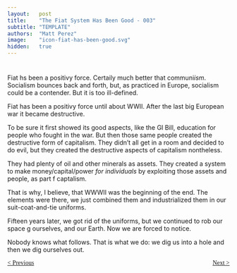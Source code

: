 ```yaml
---
layout:   post
title:    "The Fiat System Has Been Good - 003"
subtitle: "TEMPLATE"
authors:  "Matt Perez"
image:    "icon-fiat-has-been-good.svg"
hidden:   true
---
```


<div style="display:none; ">
 <p>Time for an alternative.</p>
</div>

<h1></h1>
 <p>Fiat hs been a positivy force. Certaily much better that communi<em>ism</em>. Socialism bounces back and forth, but, as practiced in Europe, socialism could be a contender. But it is too ill-defined.</p>
 <p>Fiat has been a positivy force until about WWII. After the last big European war it became destructive.</p>
 <p>To be sure it first showed its good aspects, like the GI Bill, education for people who fought in the war. But then those same people created the destructive form of capitalism. They didn&rsquo;t all get in a room and decided to do evil, but they created the destructive aspects of capitalism nontheless.</p>
 <p>They had plenty of oil and other minerals as assets. They created a system to make money/capital/power <em>for individuals</em> by exploiting those assets and people, as part f captalism.</p>
 <p>That is why, I believe, that WWWII was the beginning of the end. The elements were there, we just combined them and industrialized them in our suit-coat-and-tie uniforms.</p>
 <p>Fifteen years later, we got rid of the uniforms, but we continued to rob our space g ourselves, and our Earth. Now we are forced to notice.</p>
 <p>Nobody knows what follows. That is what we do: we dig us into a hole and then we dig ourselves out.</p>

<div style="margin-bottom:1in; font-family: American Typewriter, serif; ">
 <span style="float:left; ">
  <a href="https://radicalcompanies.com/2024/12/01/002-the-fiat-system-has-been-good">&lt; Previous</a>
 </span>
 <span style="float:right; ">
  <a href="https://radicalcompanies.com/2024/12/07/004-the-fiat-system-has-been-good">Next &gt;</a>
 </span>
</div>